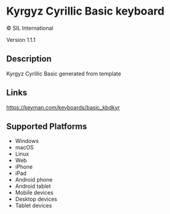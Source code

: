 Kyrgyz Cyrillic Basic keyboard
==============================

© SIL International

Version 1.1.1

Description
-----------

Kyrgyz Cyrillic Basic generated from template

Links
-----
https://keyman.com/keyboards/basic_kbdkyr

Supported Platforms
-------------------
 * Windows
 * macOS
 * Linux
 * Web
 * iPhone
 * iPad
 * Android phone
 * Android tablet
 * Mobile devices
 * Desktop devices
 * Tablet devices


